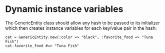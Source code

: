 # Dynamic instance variables

The GenericEntity class should allow any hash to be passed to its initializer which then creates instance variables for each key/value pair in the hash:
```
cat = GenericEntity.new(:color => "black", :favorite_food => "Tuna Fish")
cat.favorite_food #=> "Tuna Fish"
```
